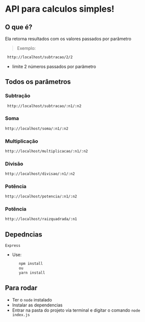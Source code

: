 # API para calculos simples!

## O que é?

Ela retorna resultados com os valores passados por parâmetro
> Exemplo: 
```md
 http://localhost/subtracao/2/2
 ```
* limite 2 números passados por parâmetro

## Todos os parâmetros
### Subtração
```md
 http://localhost/subtracao/:n1/:n2
 ```
### Soma
 ```md
 http://localhost/soma/:n1/:n2
 ```
### Multiplicação
 ```md
 http://localhost/multiplicacao/:n1/:n2
 ```
 ### Divisão
 ```md
 http://localhost/divisao/:n1/:n2
 ```
 ### Potência
 ```md
 http://localhost/potencia/:n1/:n2
 ```
 ### Potência
 ```md
 http://localhost/raizquadrada/:n1
 ```
 ## Depedncias

 `Express` 
 * Use: 
   ```md
      npm install
      ou
      yarn install
   ```
 ## Para rodar

- Ter o `node` instalado
- Instalar as dependencias 
- Entrar na pasta do projeto via terminal e digitar o comando `node index.js`
 
 
